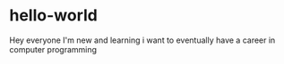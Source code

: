 # hello-world
Hey everyone
I'm new and learning
i want to eventually have a career in computer programming
